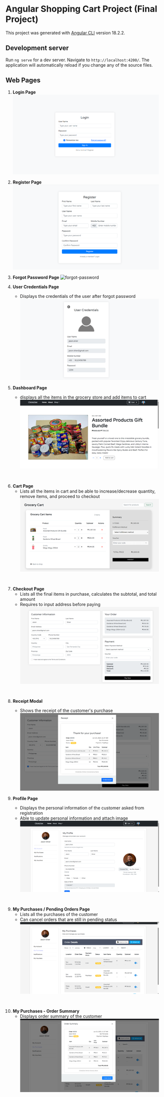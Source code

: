 # Angular Shopping Cart Project (Final Project)

This project was generated with [Angular CLI](https://github.com/angular/angular-cli) version 18.2.2.

## Development server

Run `ng serve` for a dev server. Navigate to `http://localhost:4200/`. The application will automatically reload if you change any of the source files.

## Web Pages

1. **Login Page**
![login](img/login.png?raw=true)

2. **Register Page**
![register](img/register.png?raw=true)

3. **Forgot Password Page**
![forgot-password](img/forgot-password.png?raw=true)

4. **User Credentials Page**
    - Displays the credentials of the user after forgot password
![credentials](img/forgot-password2.png?raw=true)

5. **Dashboard Page** 
    - displays all the items in the grocery store and add items to cart
![dashboard](img/dashboard.png?raw=true)
<br>

6. **Cart Page**
    - Lists all the items in cart and be able to increase/decrease quantity, remove items, and proceed to checkout
![cart](img/cart.png?raw=true)
<br>

7. **Checkout Page**
    - Lists all the final items in purchase, calculates the subtotal, and total amount
    - Requires to input address before paying
![checkout](img/checkout.png?raw=true)
<br>

8. **Receipt Modal**
    - Shows the receipt of the customer's purchase
![receipt](img/receipt.png?raw=true)

9. **Profile Page**
    - Displays the personal information of the customer asked from registration
    - Able to update personal information and attach image
![profile](img/profile.png?raw=true)
<br>

9. **My Purchases / Pending Orders Page**
    - Lists all the purchases of the customer 
    - Can cancel orders that are still in pending status
![purchases](img/purchases.png?raw=true)
<br>

10. **My Purchases - Order Summary**
    - Displays order summary of the customer
![purchases-summary](img/purchases-order-summary.png?raw=true)


